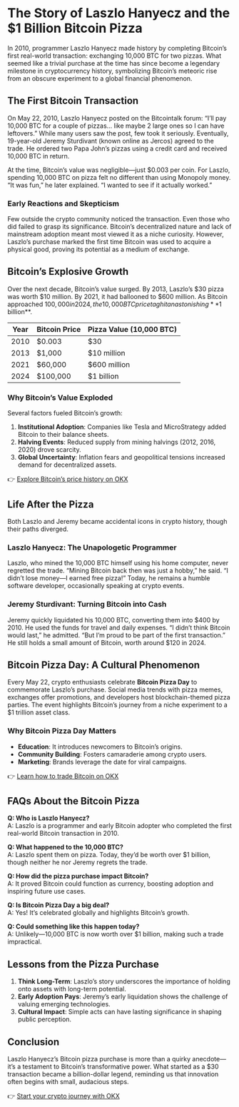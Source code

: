 # The Story of Laszlo Hanyecz and the $1 Billion Bitcoin Pizza  

In 2010, programmer Laszlo Hanyecz made history by completing Bitcoin’s first real-world transaction: exchanging 10,000 BTC for two pizzas. What seemed like a trivial purchase at the time has since become a legendary milestone in cryptocurrency history, symbolizing Bitcoin’s meteoric rise from an obscure experiment to a global financial phenomenon.  

## The First Bitcoin Transaction  

On May 22, 2010, Laszlo Hanyecz posted on the Bitcointalk forum: “I’ll pay 10,000 BTC for a couple of pizzas… like maybe 2 large ones so I can have leftovers.” While many users saw the post, few took it seriously. Eventually, 19-year-old Jeremy Sturdivant (known online as Jercos) agreed to the trade. He ordered two Papa John’s pizzas using a credit card and received 10,000 BTC in return.  

At the time, Bitcoin’s value was negligible—just $0.003 per coin. For Laszlo, spending 10,000 BTC on pizza felt no different than using Monopoly money. “It was fun,” he later explained. “I wanted to see if it actually worked.”  

### Early Reactions and Skepticism  
Few outside the crypto community noticed the transaction. Even those who did failed to grasp its significance. Bitcoin’s decentralized nature and lack of mainstream adoption meant most viewed it as a niche curiosity. However, Laszlo’s purchase marked the first time Bitcoin was used to acquire a physical good, proving its potential as a medium of exchange.  

## Bitcoin’s Explosive Growth  

Over the next decade, Bitcoin’s value surged. By 2013, Laszlo’s $30 pizza was worth $10 million. By 2021, it had ballooned to $600 million. As Bitcoin approached $100,000 in 2024, the 10,000 BTC price tag hit an astonishing **$1 billion**.  

| Year | Bitcoin Price | Pizza Value (10,000 BTC) |  
|------|---------------|--------------------------|  
| 2010 | $0.003        | $30                      |  
| 2013 | $1,000        | $10 million              |  
| 2021 | $60,000       | $600 million             |  
| 2024 | $100,000      | $1 billion               |  

### Why Bitcoin’s Value Exploded  
Several factors fueled Bitcoin’s growth:  
1. **Institutional Adoption**: Companies like Tesla and MicroStrategy added Bitcoin to their balance sheets.  
2. **Halving Events**: Reduced supply from mining halvings (2012, 2016, 2020) drove scarcity.  
3. **Global Uncertainty**: Inflation fears and geopolitical tensions increased demand for decentralized assets.  

👉 [Explore Bitcoin’s price history on OKX](https://bit.ly/okx-bonus)  

## Life After the Pizza  

Both Laszlo and Jeremy became accidental icons in crypto history, though their paths diverged.  

### Laszlo Hanyecz: The Unapologetic Programmer  
Laszlo, who mined the 10,000 BTC himself using his home computer, never regretted the trade. “Mining Bitcoin back then was just a hobby,” he said. “I didn’t lose money—I earned free pizza!” Today, he remains a humble software developer, occasionally speaking at crypto events.  

### Jeremy Sturdivant: Turning Bitcoin into Cash  
Jeremy quickly liquidated his 10,000 BTC, converting them into $400 by 2010. He used the funds for travel and daily expenses. “I didn’t think Bitcoin would last,” he admitted. “But I’m proud to be part of the first transaction.” He still holds a small amount of Bitcoin, worth around $120 in 2024.  

## Bitcoin Pizza Day: A Cultural Phenomenon  

Every May 22, crypto enthusiasts celebrate **Bitcoin Pizza Day** to commemorate Laszlo’s purchase. Social media trends with pizza memes, exchanges offer promotions, and developers host blockchain-themed pizza parties. The event highlights Bitcoin’s journey from a niche experiment to a $1 trillion asset class.  

### Why Bitcoin Pizza Day Matters  
- **Education**: It introduces newcomers to Bitcoin’s origins.  
- **Community Building**: Fosters camaraderie among crypto users.  
- **Marketing**: Brands leverage the date for viral campaigns.  

👉 [Learn how to trade Bitcoin on OKX](https://bit.ly/okx-bonus)  

## FAQs About the Bitcoin Pizza  

**Q: Who is Laszlo Hanyecz?**  
A: Laszlo is a programmer and early Bitcoin adopter who completed the first real-world Bitcoin transaction in 2010.  

**Q: What happened to the 10,000 BTC?**  
A: Laszlo spent them on pizza. Today, they’d be worth over $1 billion, though neither he nor Jeremy regrets the trade.  

**Q: How did the pizza purchase impact Bitcoin?**  
A: It proved Bitcoin could function as currency, boosting adoption and inspiring future use cases.  

**Q: Is Bitcoin Pizza Day a big deal?**  
A: Yes! It’s celebrated globally and highlights Bitcoin’s growth.  

**Q: Could something like this happen today?**  
A: Unlikely—10,000 BTC is now worth over $1 billion, making such a trade impractical.  

## Lessons from the Pizza Purchase  

1. **Think Long-Term**: Laszlo’s story underscores the importance of holding onto assets with long-term potential.  
2. **Early Adoption Pays**: Jeremy’s early liquidation shows the challenge of valuing emerging technologies.  
3. **Cultural Impact**: Simple acts can have lasting significance in shaping public perception.  

## Conclusion  

Laszlo Hanyecz’s Bitcoin pizza purchase is more than a quirky anecdote—it’s a testament to Bitcoin’s transformative power. What started as a $30 transaction became a billion-dollar legend, reminding us that innovation often begins with small, audacious steps.  

👉 [Start your crypto journey with OKX](https://bit.ly/okx-bonus)